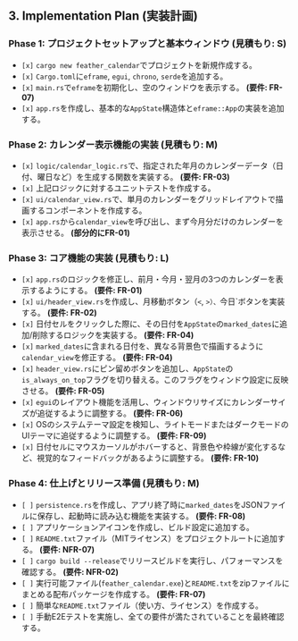 ## 3. Implementation Plan (実装計画)

### Phase 1: プロジェクトセットアップと基本ウィンドウ (見積もり: S)

- `[x]` `cargo new feather_calendar`でプロジェクトを新規作成する。
- `[x]` `Cargo.toml`に`eframe`, `egui`, `chrono`, `serde`を追加する。
- `[x]` `main.rs`で`eframe`を初期化し、空のウィンドウを表示する。 **(要件: FR-07)**
- `[x]` `app.rs`を作成し、基本的な`AppState`構造体と`eframe::App`の実装を追加する。

### Phase 2: カレンダー表示機能の実装 (見積もり: M)

- `[x]` `logic/calendar_logic.rs`で、指定された年月のカレンダーデータ（日付、曜日など）を生成する関数を実装する。 **(要件: FR-03)**
- `[x]` 上記ロジックに対するユニットテストを作成する。
- `[x]` `ui/calendar_view.rs`で、単月のカレンダーをグリッドレイアウトで描画するコンポーネントを作成する。
- `[x]` `app.rs`から`calendar_view`を呼び出し、まず今月分だけのカレンダーを表示させる。 **(部分的にFR-01)**

### Phase 3: コア機能の実装 (見積もり: L)

- `[x]` `app.rs`のロジックを修正し、前月・今月・翌月の3つのカレンダーを表示するようにする。 **(要件: FR-01)**
- `[x]` `ui/header_view.rs`を作成し、月移動ボタン（`<`, `>）、`今日`ボタンを実装する。 **(要件: FR-02)**
- `[x]` 日付セルをクリックした際に、その日付を`AppState`の`marked_dates`に追加/削除するロジックを実装する。 **(要件: FR-04)**
- `[x]` `marked_dates`に含まれる日付を、異なる背景色で描画するように`calendar_view`を修正する。 **(要件: FR-04)**
- `[x]` `header_view.rs`にピン留めボタンを追加し、`AppState`の`is_always_on_top`フラグを切り替える。このフラグをウィンドウ設定に反映させる。 **(要件: FR-05)**
- `[x]` `egui`のレイアウト機能を活用し、ウィンドウリサイズにカレンダーサイズが追従するように調整する。 **(要件: FR-06)**
- `[x]` OSのシステムテーマ設定を検知し、ライトモードまたはダークモードのUIテーマに追従するように調整する。 **(要件: FR-09)**
- `[x]` 日付セルにマウスカーソルがホバーすると、背景色や枠線が変化するなど、視覚的なフィードバックがあるように調整する。 **(要件: FR-10)**

### Phase 4: 仕上げとリリース準備 (見積もり: M)

- `[ ]` `persistence.rs`を作成し、アプリ終了時に`marked_dates`をJSONファイルに保存し、起動時に読み込む機能を実装する。 **(要件: FR-08)**
- `[ ]` アプリケーションアイコンを作成し、ビルド設定に追加する。
- `[ ]` `README.txt`ファイル（MITライセンス）をプロジェクトルートに追加する。 **(要件: NFR-07)**
- `[ ]` `cargo build --release`でリリースビルドを実行し、パフォーマンスを確認する。 **(要件: NFR-02)**
- `[ ]` 実行可能ファイル(`feather_calendar.exe`)と`README.txt`をzipファイルにまとめる配布パッケージを作成する。 **(要件: FR-07)**
- `[ ]` 簡単な`README.txt`ファイル（使い方、ライセンス）を作成する。
- `[ ]` 手動E2Eテストを実施し、全ての要件が満たされていることを最終確認する。
